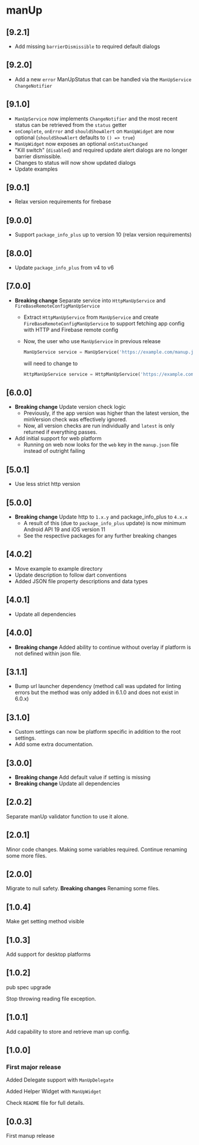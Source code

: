 # manUp

## [9.2.1]

- Add missing `barrierDismissible` to required default dialogs

## [9.2.0]

- Add a new `error` ManUpStatus that can be handled via the `ManUpService` `ChangeNotifier`

## [9.1.0]

- `ManUpService` now implements `ChangeNotifier` and the most recent status can be retrieved from the `status` getter
- `onComplete`, `onError` and `shouldShowAlert` on `ManUpWidget` are now optional (`shouldShowAlert` defaults to `() => true`)
- `ManUpWidget` now exposes an optional `onStatusChanged`
- "Kill switch" (`disabled`) and required update alert dialogs are no longer barrier dismissible.
- Changes to status will now show updated dialogs
- Update examples

## [9.0.1]

- Relax version requirements for firebase

## [9.0.0]

- Support `package_info_plus` up to version 10 (relax version requirements)

## [8.0.0]

- Update `package_info_plus` from v4 to v6

## [7.0.0]

- **Breaking change** Separate service into `HttpManUpService` and `FireBaseRemoteConfigManUpService`

  - Extract `HttpManUpService` from `ManUpService` and create `FireBaseRemoteConfigManUpService` to support fetching app config with HTTP and Firebase remote config
  - Now, the user who use `ManUpService` in previous release

    ```dart
    ManUpService service = ManUpService('https://example.com/manup.json', client: http.Client());
    ```

    will need to change to

    ```dart
    HttpManUpService service = HttpManUpService('https://example.com/manup.json', client: http.Client());
    ```

## [6.0.0]

- **Breaking change** Update version check logic
  - Previously, if the app version was higher than the latest version, the minVersion check was effectively ignored.
  - Now, all version checks are run individually and `latest` is only returned if everything passes.
- Add initial support for web platform
  - Running on web now looks for the `web` key in the `manup.json` file instead of outright failing

## [5.0.1]

- Use less strict http version

## [5.0.0]

- **Breaking change** Update http to `1.x.y` and package_info_plus to `4.x.x`
  - A result of this (due to `package_info_plus` update) is now minimum Android API 19 and iOS version 11
  - See the respective packages for any further breaking changes

## [4.0.2]

- Move example to example directory
- Update description to follow dart conventions
- Added JSON file property descriptions and data types

## [4.0.1]

- Update all dependencies

## [4.0.0]

- **Breaking change** Added ability to continue without overlay if platform is not defined within json file.

## [3.1.1]

- Bump url launcher dependency (method call was updated for linting errors but the method was only added in 6.1.0 and does not exist in 6.0.x)

## [3.1.0]

- Custom settings can now be platform specific in addition to the root settings.
- Add some extra documentation.

## [3.0.0]

- **Breaking change** Add default value if setting is missing
- **Breaking change** Update all dependencies

## [2.0.2]

Separate manUp validator function to use it alone.

## [2.0.1]

Minor code changes.
Making some variables required.
Continue renaming some more files.

## [2.0.0]

Migrate to null safety.
**Breaking changes** Renaming some files.

## [1.0.4]

Make get setting method visible

## [1.0.3]

Add support for desktop platforms

## [1.0.2]

pub spec upgrade

Stop throwing reading file exception.

## [1.0.1]

Add capability to store and retrieve man up config.

## [1.0.0]

### First major release

Added Delegate support with `ManUpDelegate`

Added Helper Widget with `ManUpWidget`

Check `README` file for full details.

## [0.0.3]

First manup release
